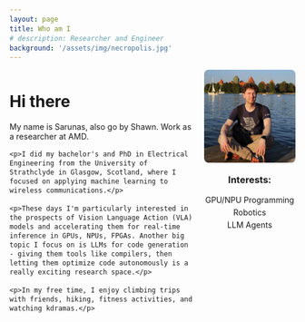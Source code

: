 ```yaml
---
layout: page
title: Who am I
# description: Researcher and Engineer
background: '/assets/img/necropolis.jpg'
---
```


<div style="display: flex; align-items: flex-start; gap: 20px;">
  <!-- Left-side content: Text description -->
    <div style="flex: 2;">
    <h1>Hi there</h1>
    <p>My name is Sarunas, also go by Shawn. Work as a researcher at AMD.</p>
    
    <p>I did my bachelor's and PhD in Electrical Engineering from the University of Strathclyde in Glasgow, Scotland, where I focused on applying machine learning to wireless communications.</p>

    <p>These days I'm particularly interested in the prospects of Vision Language Action (VLA) models and accelerating them for real-time inference in GPUs, NPUs, FPGAs. Another big topic I focus on is LLMs for code generation - giving them tools like compilers, then letting them optimize code autonomously is a really exciting research space.</p>
    
    <p>In my free time, I enjoy climbing trips with friends, hiking, fitness activities, and watching kdramas.</p>
</div>


  <!-- Right-side content: Image and Interests -->
  <div style="flex: 1; text-align: left;">
    <img src="assets/img/me.jpeg" style="width: 100%; max-width: 300px; border-radius: 8px; display: block; margin: 0 auto;">
    <h3 style="margin-top: 20px; text-align: center;">Interests:</h3>
    <ul style="padding: 0; list-style: none; text-align: center;">
      <li style="margin: 5px 0;">GPU/NPU Programming</li>
      <li style="margin: 5px 0;">Robotics</li>
      <li style="margin: 5px 0;">LLM Agents</li>
    </ul>
  </div>
</div>